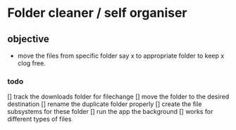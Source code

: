 # Folder cleaner / self organiser

## objective
-  move the files from specific folder say x to appropriate folder to keep x clog free.

### todo
[] track the downloads folder for filechange
[] move the folder to the desired destination
[] rename the duplicate folder properly
[] create the file subsystems for these folder
[] run the app the background
[] works for different types of files